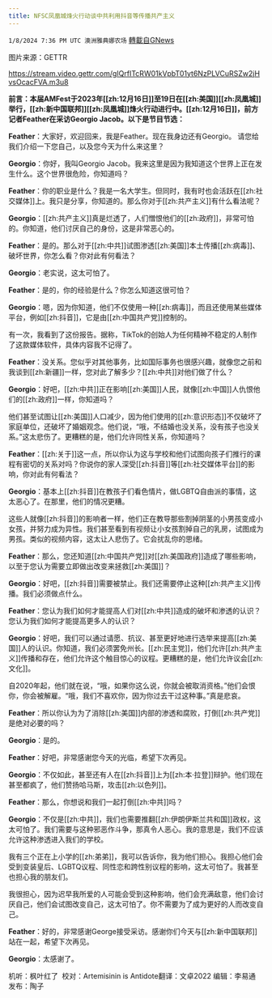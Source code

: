 ```yaml
---
title: NFSC凤凰城烽火行动谈中共利用抖音等传播共产主义
---
```

`1/8/2024 7:36 PM UTC 澳洲雅典娜农场` [轉載自GNews](https://gnews.org/articles/2198039)

图片来源：GETTR

https://stream.video.gettr.com/gIQrfITcRW01kVpbT01yt6NzPLVCuRSZw2jHvsOcacFVA.m3u8

**前言：本届AMFest于2023年[[zh:12月16日]]至19日在[[zh:美国]][[zh:凤凰城]]举行，[[zh:新中国联邦]][[zh:凤凰城]]烽火行动进行中。[[zh:12月16日]]，前方记者Feather在采访Georgio Jacob。以下是节目节选：**

**Feather**：大家好，欢迎回来，我是Feather。现在我身边还有Georgio。
请您给我们介绍一下您自己，以及您今天为什么来这里？

**Georgio**：你好，我叫Georgio Jacob。我来这里是因为我知道这个世界上正在发生什么。这个世界很危险，你知道吗？

**Feather**：你的职业是什么？我是一名大学生。但同时，我有时也会活跃在[[zh:社交媒体]]上。我只是分享，你知道的。那么你对于[[zh:共产主义]]有什么看法呢？

**Georgio**：[[zh:共产主义]]真是烂透了，人们憎恨他们的[[zh:政府]]，非常可怕的。你知道，他们讨厌自己的身份，这是非常恶心的。

**Feather**：是的。那么对于[[zh:中共]]试图渗透[[zh:美国]]本土传播[[zh:病毒]]、破坏世界，你怎么看？你对此有何看法？

**Georgio**：老实说，这太可怕了。

**Feather**：是的，你的经验是什么？你怎么知道这很可怕？

**Georgio**：嗯，因为你知道，他们不仅使用一种[[zh:病毒]]，而且还使用某些媒体平台，例如[[zh:抖音]]，它是由[[zh:中国共产党]]控制的。

有一次，我看到了这份报告。据称，TikTok的创始人为任何精神不稳定的人制作了这款媒体软件，具体内容我不记得了。

**Feather**：没关系。您似乎对其他事务，比如国际事务也很感兴趣，就像您之前和我谈到[[zh:新疆]]一样，您对此了解多少？[[zh:中共]]对他们做了什么？

**Georgio**：好吧，[[zh:中共]]正在影响[[zh:美国]]人民，就像[[zh:中国]]人仇恨他们的[[zh:政府]]一样，你知道吗？

他们甚至试图让[[zh:美国]]人口减少，因为他们使用的[[zh:意识形态]]不仅破坏了家庭单位，还破坏了婚姻观念。他们说，“哦，不结婚也没关系，没有孩子也没关系。”这太悲伤了。更糟糕的是，他们允许同性关系，你知道吗？

**Feather**：[[zh:关于]]这一点，所以你认为这与学校和他们试图向孩子们推行的课程有密切的关系对吗？你说你的家人深受[[zh:抖音]]等[[zh:社交媒体平台]]的影响，你对此有何看法？

**Georgio**：基本上[[zh:抖音]]在教孩子们看色情片，做LGBTQ自由派的事情，这太恶心了。在那里，他们的情况更糟。

这些人就像[[zh:抖音]]的影响者一样，他们正在教导那些割掉阴茎的小男孩变成小女孩，并努力成为异性。我们甚至看到有视频让小女孩割掉自己的乳房，试图成为男孩。类似的视频内容，这太让人悲伤了。它会扰乱你的思绪。

**Feather**：那么，您还知道[[zh:中国共产党]]对[[zh:美国政府]]造成了哪些影响，以至于您认为需要立即做出改变来拯救[[zh:美国]]？

**Georgio**：好吧，[[zh:抖音]]需要被禁止。我们还需要停止这种[[zh:共产主义]]传播。我们必须做点什么。

**Feather**：您认为我们如何才能提高人们对[[zh:中共]]造成的破坏和渗透的认识？您认为我们如何才能提高更多人的认识？

**Georgio**：好吧，我们可以通过请愿、抗议、甚至更好地进行选举来提高[[zh:美国]]人的认识。你知道，我们必须罢免州长。[[zh:民主党]]，他们允许[[zh:共产主义]]传播和存在，他们允许这个触目惊心的议程。更糟糕的是，他们允许议会[[zh:文化]]。

自2020年起，他们就在说，“哦，如果你这么说，你就会被取消资格。”他们会恨你，你会被解雇。“哦，我们不喜欢你，因为你过去干过这种事。”真是悲哀。

**Feather**：所以你认为为了消除[[zh:美国]]内部的渗透和腐败，打倒[[zh:共产党]]是绝对必要的吗？

**Georgio**：是的。

**Feather**：好吧，非常感谢您今天的光临，希望下次再见。

**Georgio**：不仅如此，甚至还有人在[[zh:抖音]]上为[[zh:本·拉登]]辩护。他们现在甚至都疯了，他们赞扬哈马斯，攻击[[zh:以色列]]。

**Feather**：那么，你想说和我们一起打倒[[zh:中共]]吗？

**Georgio**：不仅是[[zh:中共]]，我们也需要推翻[[zh:伊朗伊斯兰共和国]]政权，这太可怕了。我们需要与这种邪恶作斗争，那真令人恶心。我的意思是，我们不应该允许这种渗透进入我们的学校。

我有三个正在上小学的[[zh:弟弟]]，我可以告诉你，我为他们担心。我担心他们会受到变装皇后、LGBTQ议程、同性恋和跨性别议程的影响，这太可怕了。我甚至也担心我的朋友们。

我很担心，因为迟早我所爱的人可能会受到这种影响，他们会充满敌意，他们会讨厌自己，他们会试图改变自己，这太可怕了。你不需要为了成为更好的人而改变自己。

**Feather**：好的，非常感谢George接受采访。感谢你们今天与[[zh:新中国联邦]]站在一起，希望下次再见。

**Georgio**：太感谢了。

       
机听：枫叶红了   校对：Artemisinin is Antidote翻译：文卓2022  编辑：李易通  发布：陶子

